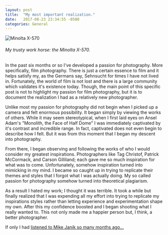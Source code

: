 ```yaml
---
layout: post
title:  "My most important realization."
date:   2017-08-23 23:34:55 -0500
categories: General
---
```

![Minolta X-570](http://i.imgur.com/1P6cuvD.jpg)
###### My trusty work horse: the Minolta X-570.



In the past six months or so I've developed a passion for photography. More specifically, film photography. There is just a certain essence to film and it helps satisfy my, as the Germans say, Sehnsucht for times I have not lived in. Fortunately, the world of film is not lost and there is a large community which validates it's existence today. Though, the main point of this specific post is not to highlight my passion for film photography, but it is to document the realization I had as a relatively new photographer.

Unlike most my passion for photography did not begin when I picked up a camera and felt enormous possibility. It began simply by viewing the works of others. While it may seem stereotypical, when I first laid eyes on Ansel Adam's "Monolith, the Face of Half Dome" I was immediately captivated by it's contrast and incredible range. In fact, captivated does not even begin to describe how I felt. But it was from this moment that I began my descent into photography.

From there, I began observing and following the works of who I would consider my greatest inspirations. Photographers like Tag Christof, Patrick McCormack, and Carson Gilliland; each gave me so much inspiration for what was to come. Unfortunately, somehow inspiration turned into mimicking in my mind. I became so caught up in trying to replicate their themes and styles that I forgot what I was actually doing. My so called passion for photography somehow turned into theoretical plagiarism.

As a result I hated my work; I thought it was terrible. It took a while but finally realized that I was expending all my effort into trying to replicate my inspirations styles rather than letting experience and experimentation shape my own. After this my confidence boosted and I began shooting what I really wanted to. This not only made me a happier person but, I think, a better photographer.

If only I had [listened to Mike Janik so many months ago...](https://www.youtube.com/watch?v=xZBEEpaZGvE)





